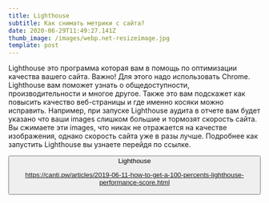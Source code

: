```yaml
---
title: Lighthouse
subtitle: Как снимать метрики с сайта?
date: 2020-06-29T11:49:27.141Z
thumb_image: /images/webp.net-resizeimage.jpg
template: post
---
```

<!--StartFragment-->

Lighthouse это программа которая вам в помощь по оптимизации качества вашего сайта. Важно! Для этого надо использовать Chrome. Lighthouse вам поможет узнать о общедоступности, производительности и многое другое. Также это вам подскажет как повысить качество веб-страницы и где именно косяки можно исправить. Например, при запуске Lighthouse аудита в отчете вам будет указано что ваши images слишком большие и тормозят скорость сайта. Вы сжимаете эти images, что никак не отражается на качестве изображения, однако скорость сайта уже в разы лучше. Подробнее как запустить Lighthouse вы узнаете перейдя по ссылке.

<button> Lighthouse <!--StartFragment-->

<https://canti.pw/articles/2019-06-11-how-to-get-a-100-percents-lighthouse-performance-score.html>

<!--EndFragment--></button>

<!--EndFragment-->